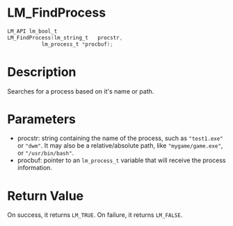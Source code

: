 # LM_FindProcess

```c
LM_API lm_bool_t
LM_FindProcess(lm_string_t   procstr,
	       lm_process_t *procbuf);
```

# Description

Searches for a process based on it's name or path.

# Parameters

- procstr: string containing the name of the process, such as `"test1.exe"` or `"dwm"`. It may also be a relative/absolute path, like `"mygame/game.exe"`, or `"/usr/bin/bash"`.
- procbuf: pointer to an `lm_process_t` variable that will receive the process information.

# Return Value

On success, it returns `LM_TRUE`. On failure, it returns `LM_FALSE`.


